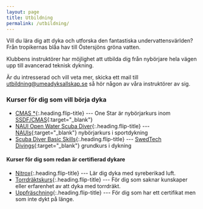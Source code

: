 ```yaml
---
layout: page
title: Utbildning
permalink: /utbildning/
---
```


Vill du lära dig att dyka och utforska den fantastiska undervattensvärlden? Från tropikernas blåa hav till Östersjöns gröna vatten.

Klubbens instruktörer har möjlighet att utbilda dig från nybörjare hela vägen upp till avancerad teknisk dykning.

Är du intresserad och vill veta mer, skicka ett mail till [utbildning@umeadyksallskap.se](mailto:utbildning@umeadyksallskap.se) så hör någon av våra instruktörer av sig.

### Kurser för dig som vill börja dyka

* [CMAS *](one-star){:.heading.flip-title} --- One Star är nybörjarkurs inom [SSDF/CMAS](https://www.ssdf.se/utbildning/sportdykarutbildning/grund--och-fortsattningskurser){:target="_blank"}
* [NAUI Open Water Scuba Diver](open-water){:.heading.flip-title} --- [NAUIs](https://naui-scandinavia.org/utbildningar/borja-dyka/open-water-scuba-diver/){:target="_blank"} nybörjarkurs i sportdykning
* [Scuba Diver Basic Skills](scubadiver){:.heading.flip-title} --- [SwedTech Divings](https://www.swedtechdiving.se/kurser/scuba-diver-basic-skills/){:target="_blank"} grundkurs i dykning

#### Kurser för dig som redan är certifierad dykare

* [Nitrox](nitrox){:.heading.flip-title} --- Lär dig dyka med syreberikad luft.
* [Torrdräktskurs](torrdrakt){:.heading.flip-title} --- För dig som saknar kunskaper eller erfarenhet av att dyka med torrdräkt.
* [Uppfräschning](repetition){:.heading.flip-title} --- För dig som har ett certifikat men som inte dykt på länge.
